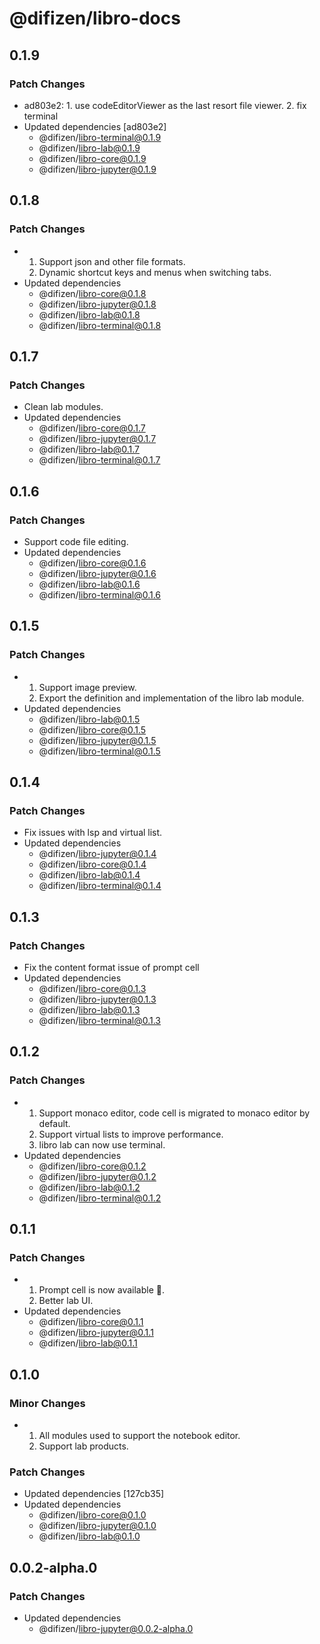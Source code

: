 # @difizen/libro-docs

## 0.1.9

### Patch Changes

- ad803e2: 1. use codeEditorViewer as the last resort file viewer. 2. fix terminal
- Updated dependencies [ad803e2]
  - @difizen/libro-terminal@0.1.9
  - @difizen/libro-lab@0.1.9
  - @difizen/libro-core@0.1.9
  - @difizen/libro-jupyter@0.1.9

## 0.1.8

### Patch Changes

- 1. Support json and other file formats.
  2. Dynamic shortcut keys and menus when switching tabs.
- Updated dependencies
  - @difizen/libro-core@0.1.8
  - @difizen/libro-jupyter@0.1.8
  - @difizen/libro-lab@0.1.8
  - @difizen/libro-terminal@0.1.8

## 0.1.7

### Patch Changes

- Clean lab modules.
- Updated dependencies
  - @difizen/libro-core@0.1.7
  - @difizen/libro-jupyter@0.1.7
  - @difizen/libro-lab@0.1.7
  - @difizen/libro-terminal@0.1.7

## 0.1.6

### Patch Changes

- Support code file editing.
- Updated dependencies
  - @difizen/libro-core@0.1.6
  - @difizen/libro-jupyter@0.1.6
  - @difizen/libro-lab@0.1.6
  - @difizen/libro-terminal@0.1.6

## 0.1.5

### Patch Changes

- 1. Support image preview.
  2. Export the definition and implementation of the libro lab module.
- Updated dependencies
  - @difizen/libro-lab@0.1.5
  - @difizen/libro-core@0.1.5
  - @difizen/libro-jupyter@0.1.5
  - @difizen/libro-terminal@0.1.5

## 0.1.4

### Patch Changes

- Fix issues with lsp and virtual list.
- Updated dependencies
  - @difizen/libro-jupyter@0.1.4
  - @difizen/libro-core@0.1.4
  - @difizen/libro-lab@0.1.4
  - @difizen/libro-terminal@0.1.4

## 0.1.3

### Patch Changes

- Fix the content format issue of prompt cell
- Updated dependencies
  - @difizen/libro-core@0.1.3
  - @difizen/libro-jupyter@0.1.3
  - @difizen/libro-lab@0.1.3
  - @difizen/libro-terminal@0.1.3

## 0.1.2

### Patch Changes

- 1. Support monaco editor, code cell is migrated to monaco editor by default.
  2. Support virtual lists to improve performance.
  3. libro lab can now use terminal.
- Updated dependencies
  - @difizen/libro-core@0.1.2
  - @difizen/libro-jupyter@0.1.2
  - @difizen/libro-lab@0.1.2
  - @difizen/libro-terminal@0.1.2

## 0.1.1

### Patch Changes

- 1. Prompt cell is now available 🎉.
  2. Better lab UI.
- Updated dependencies
  - @difizen/libro-core@0.1.1
  - @difizen/libro-jupyter@0.1.1
  - @difizen/libro-lab@0.1.1

## 0.1.0

### Minor Changes

- 1. All modules used to support the notebook editor.
  2. Support lab products.

### Patch Changes

- Updated dependencies [127cb35]
- Updated dependencies
  - @difizen/libro-core@0.1.0
  - @difizen/libro-jupyter@0.1.0
  - @difizen/libro-lab@0.1.0

## 0.0.2-alpha.0

### Patch Changes

- Updated dependencies
  - @difizen/libro-jupyter@0.0.2-alpha.0
